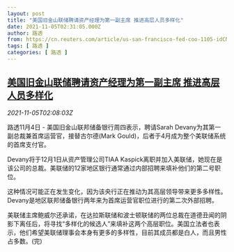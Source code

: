 ```yaml
---
layout: post
title: "美国旧金山联储聘请资产经理为第一副主席 推进高层人员多样化"
date: 2021-11-05T02:31:05.000Z
author: 路透
from: https://cn.reuters.com/article/us-san-francisco-fed-coo-1105-idCNKBS2HQ059
tags: [ 路透 ]
categories: [ 路透 ]
---
```

<!--1636079465000-->
[美国旧金山联储聘请资产经理为第一副主席 推进高层人员多样化](https://cn.reuters.com/article/us-san-francisco-fed-coo-1105-idCNKBS2HQ059)
------

<div>
<div><i>2021-11-05T02:08:03Z</i></div><p>路透11月4日 - 美国旧金山联邦储备银行周四表示，聘请Sarah Devany为其第一副总裁兼首席运营官，接替古尔德(Mark Gould)，后者于4月成为整个美联储系统的首席支付官。</p><p>Devany将于12月1日从资产管理公司TIAA Kaspick离职并加入美联储，她现在是该公司的总裁。美联储的12家地区银行通常通过内部招聘来填补他们的第二号职位。</p><p>这种情况可能正在发生变化，因为该央行正在推动为其高层领导带来更多多样性。Devany是地区联邦储备银行两年来为首席运营官职位进行的第二次外部招聘。</p><p>美联储主席鲍威尔还承诺，在达拉斯联储和波士顿联储的两位总裁在道德丑闻的阴影下离任后，将寻找“多样化的候选人”来填补这两个高层职位。美国立法者也表示，他们希望美联储理事会本身有更多的多样性，目前其成员都是白人，而且男性占多数。(完)</p>
</div>
